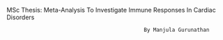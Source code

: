 MSc Thesis: Meta-Analysis To Investigate Immune Responses In Cardiac Disorders

                                                By Manjula Gurunathan 
